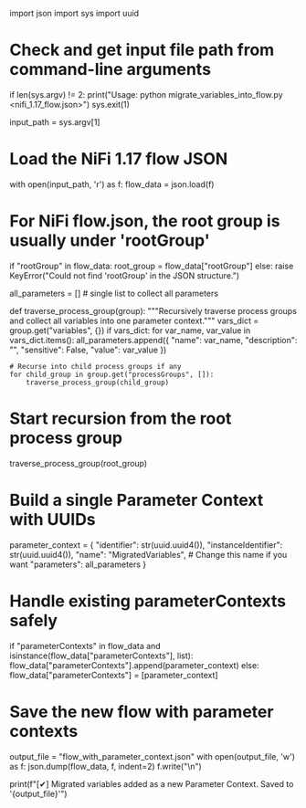 import json
import sys
import uuid

# Check and get input file path from command-line arguments
if len(sys.argv) != 2:
    print("Usage: python migrate_variables_into_flow.py <nifi_1.17_flow.json>")
    sys.exit(1)

input_path = sys.argv[1]

# Load the NiFi 1.17 flow JSON
with open(input_path, 'r') as f:
    flow_data = json.load(f)

# For NiFi flow.json, the root group is usually under 'rootGroup'
if "rootGroup" in flow_data:
    root_group = flow_data["rootGroup"]
else:
    raise KeyError("Could not find 'rootGroup' in the JSON structure.")

all_parameters = []  # single list to collect all parameters

def traverse_process_group(group):
    """Recursively traverse process groups and collect all variables into one parameter context."""
    vars_dict = group.get("variables", {})
    if vars_dict:
        for var_name, var_value in vars_dict.items():
            all_parameters.append({
                "name": var_name,
                "description": "",
                "sensitive": False,
                "value": var_value
            })
    
    # Recurse into child process groups if any
    for child_group in group.get("processGroups", []):
        traverse_process_group(child_group)

# Start recursion from the root process group
traverse_process_group(root_group)

# Build a single Parameter Context with UUIDs
parameter_context = {
    "identifier": str(uuid.uuid4()),
    "instanceIdentifier": str(uuid.uuid4()),
    "name": "MigratedVariables",  # Change this name if you want
    "parameters": all_parameters
}

# Handle existing parameterContexts safely
if "parameterContexts" in flow_data and isinstance(flow_data["parameterContexts"], list):
    flow_data["parameterContexts"].append(parameter_context)
else:
    flow_data["parameterContexts"] = [parameter_context]

# Save the new flow with parameter contexts
output_file = "flow_with_parameter_context.json"
with open(output_file, 'w') as f:
    json.dump(flow_data, f, indent=2)
    f.write("\n")

print(f"[✔] Migrated variables added as a new Parameter Context. Saved to '{output_file}'")
